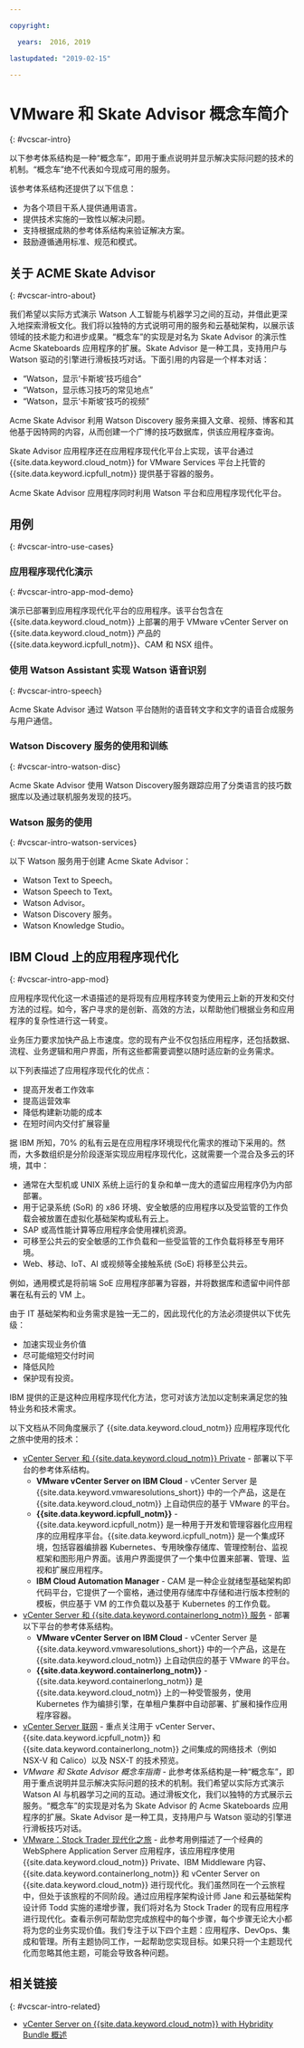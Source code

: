 ```yaml
---

copyright:

  years:  2016, 2019

lastupdated: "2019-02-15"

---
```


# VMware 和 Skate Advisor 概念车简介
{: #vcscar-intro}

以下参考体系结构是一种“概念车”，即用于重点说明并显示解决实际问题的技术的机制。“概念车”绝不代表如今现成可用的服务。

该参考体系结构还提供了以下信息：

-   为各个项目干系人提供通用语言。
-   提供技术实施的一致性以解决问题。
-   支持根据成熟的参考体系结构来验证解决方案。
-   鼓励遵循通用标准、规范和模式。

## 关于 ACME Skate Advisor
{: #vcscar-intro-about}

我们希望以实际方式演示 Watson 人工智能与机器学习之间的互动，并借此更深入地探索滑板文化。我们将以独特的方式说明可用的服务和云基础架构，以展示该领域的技术能力和进步成果。“概念车”的实现是对名为 Skate Advisor 的演示性 Acme Skateboards 应用程序的扩展。Skate Advisor 是一种工具，支持用户与 Watson 驱动的引擎进行滑板技巧对话。下面引用的内容是一个样本对话：

-   “Watson，显示‘卡斯坡’技巧组合”
-   “Watson，显示练习技巧的常见地点”
-   “Watson，显示‘卡斯坡’技巧的视频”

Acme Skate Advisor 利用 Watson Discovery 服务来摄入文章、视频、博客和其他基于因特网的内容，从而创建一个广博的技巧数据库，供该应用程序查询。

Skate Advisor 应用程序还在应用程序现代化平台上实现，该平台通过 {{site.data.keyword.cloud_notm}} for VMware Services 平台上托管的 {{site.data.keyword.icpfull_notm}} 提供基于容器的服务。

Acme Skate Advisor 应用程序同时利用 Watson 平台和应用程序现代化平台。

## 用例
{: #vcscar-intro-use-cases}

### 应用程序现代化演示
{: #vcscar-intro-app-mod-demo}

演示已部署到应用程序现代化平台的应用程序。该平台包含在 {{site.data.keyword.cloud_notm}} 上部署的用于 VMware vCenter Server on {{site.data.keyword.cloud_notm}} 产品的 {{site.data.keyword.icpfull_notm}}、CAM 和 NSX 组件。

### 使用 Watson Assistant 实现 Watson 语音识别
{: #vcscar-intro-speech}

Acme Skate Advisor 通过 Watson 平台随附的语音转文字和文字的语音合成服务与用户通信。

### Watson Discovery 服务的使用和训练
{: #vcscar-intro-watson-disc}

Acme Skate Advisor 使用 Watson Discovery服务跟踪应用了分类语言的技巧数据库以及通过联机服务发现的技巧。

### Watson 服务的使用
{: #vcscar-intro-watson-services}

以下 Watson 服务用于创建 Acme Skate Advisor：
-   Watson Text to Speech。
-   Watson Speech to Text。
-   Watson Advisor。
-   Watson Discovery 服务。
-   Watson Knowledge Studio。

## IBM Cloud 上的应用程序现代化
{: #vcscar-intro-app-mod}

应用程序现代化这一术语描述的是将现有应用程序转变为使用云上新的开发和交付方法的过程。如今，客户寻求的是创新、高效的方法，以帮助他们根据业务和应用程序的复杂性进行这一转变。

业务压力要求加快产品上市速度。您的现有产业不仅包括应用程序，还包括数据、流程、业务逻辑和用户界面，所有这些都需要调整以随时适应新的业务需求。

以下列表描述了应用程序现代化的优点：
- 提高开发者工作效率
- 提高运营效率
- 降低构建新功能的成本
- 在短时间内交付扩展容量

据 IBM 所知，70% 的私有云是在应用程序环境现代化需求的推动下采用的。然而，大多数组织是分阶段逐渐实现应用程序现代化，这就需要一个混合及多云的环境，其中：

- 通常在大型机或 UNIX 系统上运行的复杂和单一庞大的遗留应用程序仍为内部部署。
- 用于记录系统 (SoR) 的 x86 环境、安全敏感的应用程序以及受监管的工作负载会被放置在虚拟化基础架构或私有云上。
- SAP 或高性能计算等应用程序会使用裸机资源。
- 可移至公共云的安全敏感的工作负载和一些受监管的工作负载将移至专用环境。
- Web、移动、IoT、AI 或视频等全接触系统 (SoE) 将移至公共云。

例如，通用模式是将前端 SoE 应用程序部署为容器，并将数据库和遗留中间件部署在私有云的 VM 上。

由于 IT 基础架构和业务需求是独一无二的，因此现代化的方法必须提供以下优先级：

* 加速实现业务价值
* 尽可能缩短交付时间
* 降低风险
* 保护现有投资。

IBM 提供的正是这种应用程序现代化方法，您可对该方法加以定制来满足您的独特业务和技术需求。

以下文档从不同角度展示了 {{site.data.keyword.cloud_notm}} 应用程序现代化之旅中使用的技术：

* [vCenter Server 和 {{site.data.keyword.cloud_notm}} Private](/docs/services/vmwaresolutions/archiref/vcsicp?topic=vmware-solutions-vcsicp-intro) - 部署以下平台的参考体系结构。
   - **VMware vCenter Server on IBM Cloud** - vCenter Server 是 {{site.data.keyword.vmwaresolutions_short}} 中的一个产品，这是在 {{site.data.keyword.cloud_notm}} 上自动供应的基于 VMware 的平台。
   - **{{site.data.keyword.icpfull_notm}}** - {{site.data.keyword.icpfull_notm}} 是一种用于开发和管理容器化应用程序的应用程序平台。{{site.data.keyword.icpfull_notm}} 是一个集成环境，包括容器编排器 Kubernetes、专用映像存储库、管理控制台、监视框架和图形用户界面。该用户界面提供了一个集中位置来部署、管理、监视和扩展应用程序。
   - **IBM Cloud Automation Manager** - CAM 是一种企业就绪型基础架构即代码平台，它提供了一个窗格，通过使用存储库中存储和进行版本控制的模板，供应基于 VM 的工作负载以及基于 Kubernetes 的工作负载。
* [vCenter Server 和 {{site.data.keyword.containerlong_notm}} 服务](/docs/services/vmwaresolutions/archiref/vcsiks?topic=vmware-solutions-vcsiks-intro) - 部署以下平台的参考体系结构。
   - **VMware vCenter Server on IBM Cloud** - vCenter Server 是 {{site.data.keyword.vmwaresolutions_short}} 中的一个产品，这是在 {{site.data.keyword.cloud_notm}} 上自动供应的基于 VMware 的平台。
   - **{{site.data.keyword.containerlong_notm}}** - {{site.data.keyword.containerlong_notm}} 是 {{site.data.keyword.cloud_notm}} 上的一种受管服务，使用 Kubernetes 作为编排引擎，在单租户集群中自动部署、扩展和操作应用程序容器。
* [vCenter Server 联网](/docs/services/vmwaresolutions/archiref/vcsnsxt?topic=vmware-solutions-vcsnsxt-intro) - 重点关注用于 vCenter Server、{{site.data.keyword.icpfull_notm}} 和 {{site.data.keyword.containerlong_notm}} 之间集成的网络技术（例如 NSX-V 和 Calico）以及 NSX-T 的技术预览。
* _VMware 和 Skate Advisor 概念车指南_ - 此参考体系结构是一种“概念车”，即用于重点说明并显示解决实际问题的技术的机制。我们希望以实际方式演示 Watson AI 与机器学习之间的互动。通过滑板文化，我们以独特的方式展示云服务。“概念车”的实现是对名为 Skate Advisor 的 Acme Skateboards 应用程序的扩展。Skate Advisor 是一种工具，支持用户与 Watson 驱动的引擎进行滑板技巧对话。
* [VMware：Stock Trader 现代化之旅](/docs/services/vmwaresolutions/archiref/vcscontent?topic=vmware-solutions-vcscontent-modjourney) - 此参考用例描述了一个经典的 WebSphere Application Server 应用程序，该应用程序使用 {{site.data.keyword.cloud_notm}} Private、IBM Middleware 内容、{{site.data.keyword.containerlong_notm}} 和 vCenter Server on {{site.data.keyword.cloud_notm}} 进行现代化。我们虽然同在一个云旅程中，但处于该旅程的不同阶段。通过应用程序架构设计师 Jane 和云基础架构设计师 Todd 实施的递增步骤，我们将对名为 Stock Trader 的现有应用程序进行现代化。查看示例可帮助您完成旅程中的每个步骤，每个步骤无论大小都将为您的业务实现价值。我们专注于以下四个主题：应用程序、DevOps、集成和管理。所有主题协同工作，一起帮助您实现目标。如果只将一个主题现代化而忽略其他主题，可能会导致各种问题。

## 相关链接
{: #vcscar-intro-related}

* [vCenter Server on {{site.data.keyword.cloud_notm}} with Hybridity Bundle 概述](/docs/services/vmwaresolutions/archiref/vcs?topic=vmware-solutions-vcs-hybridity-intro)
